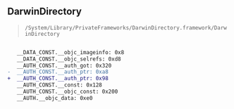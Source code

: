 ## DarwinDirectory

> `/System/Library/PrivateFrameworks/DarwinDirectory.framework/DarwinDirectory`

```diff

   __DATA_CONST.__objc_imageinfo: 0x8
   __DATA_CONST.__objc_selrefs: 0xd8
   __AUTH_CONST.__auth_got: 0x320
-  __AUTH_CONST.__auth_ptr: 0xa8
+  __AUTH_CONST.__auth_ptr: 0x98
   __AUTH_CONST.__const: 0x128
   __AUTH_CONST.__objc_const: 0x200
   __AUTH.__objc_data: 0xe0

```
